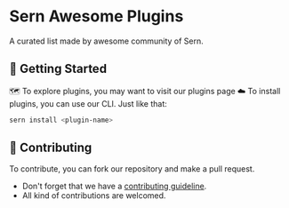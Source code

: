 # Sern Awesome Plugins

A curated list made by awesome community of Sern.

## 💫 Getting Started

🗺️ To explore plugins, you may want to visit our plugins page
☁️ To install plugins, you can use our CLI. Just like that:

```sh
sern install <plugin-name>
```

## 💖 Contributing

To contribute, you can fork our repository and make a pull request.

* Don't forget that we have a [contributing guideline](https://github.com/sern-handler/handler/blob/main/.github/CONTRIBUTING.md).
* All kind of contributions are welcomed.
